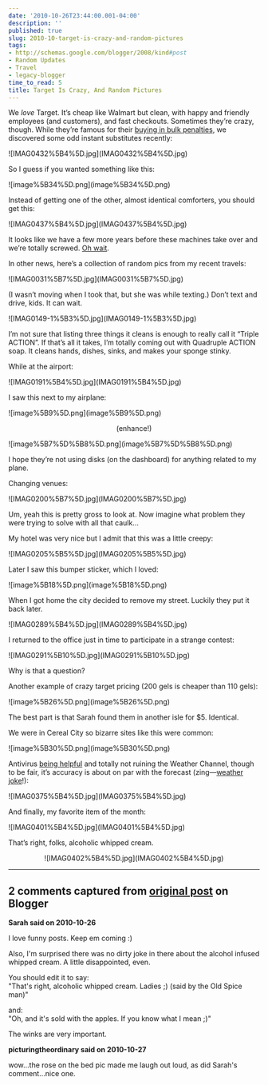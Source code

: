 ```yaml
---
date: '2010-10-26T23:44:00.001-04:00'
description: ''
published: true
slug: 2010-10-target-is-crazy-and-random-pictures
tags:
- http://schemas.google.com/blogger/2008/kind#post
- Random Updates
- Travel
- legacy-blogger
time_to_read: 5
title: Target Is Crazy, And Random Pictures
---
```


<p>We <em>love </em>Target. It’s cheap like Walmart but clean, with happy and friendly employees (and customers), and fast checkouts. Sometimes they’re crazy, though. While they’re famous for their <a href="http://www.consumerist.com/tag/target-is-crazy">buying in bulk penalties</a>, we discovered some odd instant substitutes recently:</p>
<p>![IMAG0432%5B4%5D.jpg](IMAG0432%5B4%5D.jpg)</p>
<p>So I guess if you wanted something like this:</p>
<p>![image%5B34%5D.png](image%5B34%5D.png)</p>
<p>Instead of getting one of the other, almost identical comforters, you should get this:</p>
<p>![IMAG0437%5B4%5D.jpg](IMAG0437%5B4%5D.jpg)</p>
<p>It looks like we have a few more years before these machines take over and we’re totally screwed. <a href="http://googleblog.blogspot.com/2010/10/what-were-driving-at.html">Oh wait</a>.</p>
<p>In other news, here’s a collection of random pics from my recent travels:</p>
<p>![IMAG0031%5B7%5D.jpg](IMAG0031%5B7%5D.jpg)</p>
<p>(I wasn’t moving when I took that, but she was while texting.) Don’t text and drive, kids. It can wait.</p>
<p>![IMAG0149-1%5B3%5D.jpg](IMAG0149-1%5B3%5D.jpg)</p>
<p>I’m not sure that listing three things it cleans is enough to really call it “Triple ACTION”. If that’s all it takes, I’m totally coming out with Quadruple ACTION soap. It cleans hands, dishes, sinks, and makes your sponge stinky.</p>
<p>While at the airport:</p>
<p>![IMAG0191%5B4%5D.jpg](IMAG0191%5B4%5D.jpg)</p>
<p>I saw this next to my airplane:</p>
<p>![image%5B9%5D.png](image%5B9%5D.png)</p>  <p align="center">(enhance!)</p>
<p>![image%5B7%5D%5B8%5D.png](image%5B7%5D%5B8%5D.png)</p>    
<p>I hope they’re not using disks (on the dashboard) for anything related to my plane. </p>
<p>Changing venues:</p>
<p>![IMAG0200%5B7%5D.jpg](IMAG0200%5B7%5D.jpg)</p>  
<p>Um, yeah this is pretty gross to look at. Now imagine what problem they were trying to solve with all that caulk…</p>
<p>My hotel was very nice but I admit that this was a little creepy:</p>
<p>![IMAG0205%5B5%5D.jpg](IMAG0205%5B5%5D.jpg)</p>
<p>Later I saw this bumper sticker, which I loved:</p>
<p>![image%5B18%5D.png](image%5B18%5D.png)</p>
<p>When I got home the city decided to remove my street. Luckily they put it back later.</p>
<p>![IMAG0289%5B4%5D.jpg](IMAG0289%5B4%5D.jpg)</p>
<p>I returned to the office just in time to participate in a strange contest:</p>
<p>![IMAG0291%5B10%5D.jpg](IMAG0291%5B10%5D.jpg)</p>
<p>Why is that a question?</p>
<p>Another example of crazy target pricing (200 gels is cheaper than 110 gels):</p>
<p>![image%5B26%5D.png](image%5B26%5D.png)</p>
<p>The best part is that Sarah found them in another isle for $5. Identical.</p>
<p>We were in Cereal City so bizarre sites like this were common:</p>
<p>![image%5B30%5D.png](image%5B30%5D.png)</p>
<p>Antivirus <a href="../2010/2010-10-some-thoughts-on-antivirus-and-why-i.html">being helpful</a> and totally not ruining the Weather Channel, though to be fair, it’s accuracy is about on par with the forecast (zing—<a href="http://instantrimshot.com/">weather joke</a>!):</p>
<p>![IMAG0375%5B4%5D.jpg](IMAG0375%5B4%5D.jpg)</p>
<p>And finally, my favorite item of the month:</p>
<p>![IMAG0401%5B4%5D.jpg](IMAG0401%5B4%5D.jpg)</p>
<p>That’s right, folks, alcoholic whipped cream. </p>  <p align="center">![IMAG0402%5B4%5D.jpg](IMAG0402%5B4%5D.jpg)

---

## 2 comments captured from [original post](https://blog.wassupy.com/2010/10/target-is-crazy-and-random-pictures.html) on Blogger

**Sarah said on 2010-10-26**

I love funny posts.  Keep em coming :)

Also, I'm surprised there was no dirty joke in there about the alcohol infused whipped cream.  A little disappointed, even.

You should edit it to say:<br />&quot;That's right, alcoholic whipped cream.  Ladies ;) (said by the Old Spice man)&quot;

and:<br />&quot;Oh, and it's sold with the apples.  If you know what I mean ;)&quot;

The winks are very important.

**picturingtheordinary said on 2010-10-27**

wow...the rose on the bed pic made me laugh out loud, as did Sarah's comment...nice one.

